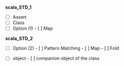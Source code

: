 **scala\_STD\_1**

- [ ] Assert
- [ ] Class
- [ ] Option (1)
      - [ ] Map

**scala\_STD\_2**

- [ ] Option (2)
      - [ ] Pattern Matching
      - [ ] Map
      - [ ] Fold
- [ ] object
      - [ ] companion object of the class





